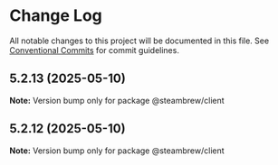 # Change Log

All notable changes to this project will be documented in this file.
See [Conventional Commits](https://conventionalcommits.org) for commit guidelines.

## 5.2.13 (2025-05-10)

**Note:** Version bump only for package @steambrew/client





## 5.2.12 (2025-05-10)

**Note:** Version bump only for package @steambrew/client

